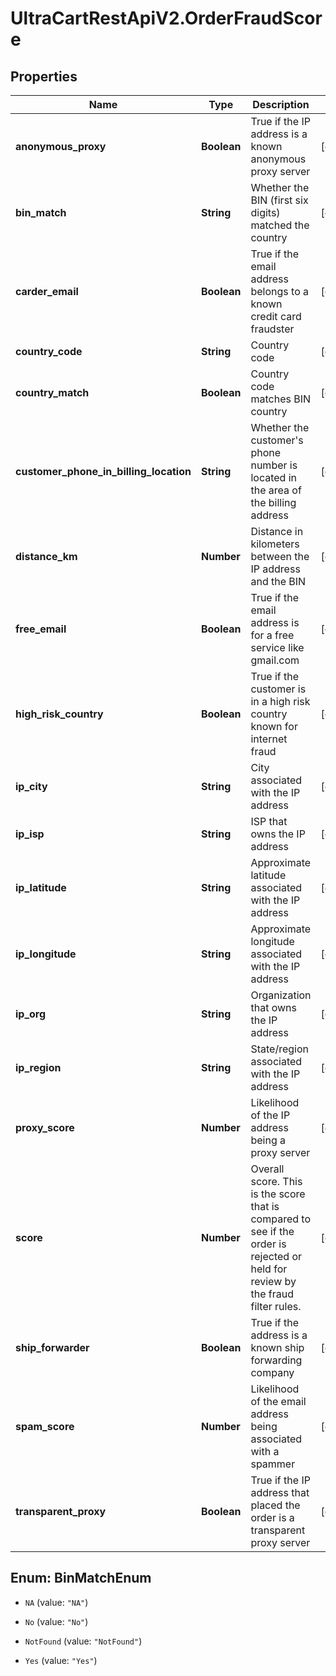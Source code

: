 # UltraCartRestApiV2.OrderFraudScore

## Properties

Name | Type | Description | Notes
------------ | ------------- | ------------- | -------------
**anonymous_proxy** | **Boolean** | True if the IP address is a known anonymous proxy server | [optional] 
**bin_match** | **String** | Whether the BIN (first six digits) matched the country | [optional] 
**carder_email** | **Boolean** | True if the email address belongs to a known credit card fraudster | [optional] 
**country_code** | **String** | Country code | [optional] 
**country_match** | **Boolean** | Country code matches BIN country | [optional] 
**customer_phone_in_billing_location** | **String** | Whether the customer&#39;s phone number is located in the area of the billing address | [optional] 
**distance_km** | **Number** | Distance in kilometers between the IP address and the BIN | [optional] 
**free_email** | **Boolean** | True if the email address is for a free service like gmail.com | [optional] 
**high_risk_country** | **Boolean** | True if the customer is in a high risk country known for internet fraud | [optional] 
**ip_city** | **String** | City associated with the IP address | [optional] 
**ip_isp** | **String** | ISP that owns the IP address | [optional] 
**ip_latitude** | **String** | Approximate latitude associated with the IP address | [optional] 
**ip_longitude** | **String** | Approximate longitude associated with the IP address | [optional] 
**ip_org** | **String** | Organization that owns the IP address | [optional] 
**ip_region** | **String** | State/region associated with the IP address | [optional] 
**proxy_score** | **Number** | Likelihood of the IP address being a proxy server | [optional] 
**score** | **Number** | Overall score.  This is the score that is compared to see if the order is rejected or held for review by the fraud filter rules. | [optional] 
**ship_forwarder** | **Boolean** | True if the address is a known ship forwarding company | [optional] 
**spam_score** | **Number** | Likelihood of the email address being associated with a spammer | [optional] 
**transparent_proxy** | **Boolean** | True if the IP address that placed the order is a transparent proxy server | [optional] 



## Enum: BinMatchEnum


* `NA` (value: `"NA"`)

* `No` (value: `"No"`)

* `NotFound` (value: `"NotFound"`)

* `Yes` (value: `"Yes"`)





